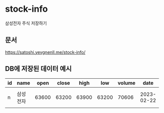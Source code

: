 # stock-info

삼성전자 주식 저장하기

## 문서

https://satoshi.yevgnenll.me/stock-info/

## DB에 저장된 데이터 예시

| id | name | open | close | high | low | volume | date | created_at | updated_at|
|---|---|---|---|---|---|---|---|---|---|
|n| 삼성전자| 63600 | 63200 | 63900 | 63200 | 70606 | 2023-02-22 | 2023-02-22 HH:mm:ss | 2023-02-22 HH:mm:ss |
